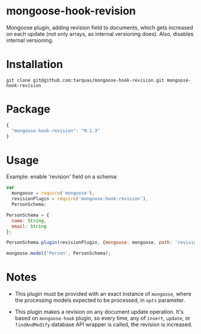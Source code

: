 # mongoose-hook-revision
Mongoose plugin, adding revision field to documents, which gets increased on each update (not only arrays, as internal versioning does). Also, disables internal versioning.

# Installation
```shell
git clone git@github.com:tarquas/mongoose-hook-revision.git mongoose-hook-revision
```

# Package
```js
{
  "mongoose-hook-revision": "0.1.3"
}
```

# Usage

Example: enable 'revision' field on a schema:

```js
var
  mongoose = require('mongoose'),
  revisionPlugin = require('mongoose-hook-revision'),
  PersonSchema;

PersonSchema = {
  name: String,
  email: String
};

PersonSchema.plugin(revisionPlugin, {mongoose: mongoose, path: 'revision'});

mongoose.model('Person', PersonSchema);
```

# Notes

* This plugin must be provided with an exact instance of `mongoose`, where the processing models expected to be processed, in `opts` parameter.

* This plugin makes a revision on any document update operation. It's based on `mongoose-hook` plugin, so every time, any of `insert`, `update`, or `findAndModify` database API wrapper is called, the revision is increased.
